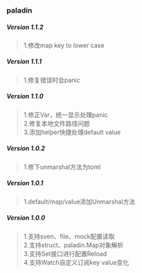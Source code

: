 ### paladin

##### Version 1.1.2
> 1.修改map key to lower case

##### Version 1.1.1
> 1.修复错误时会panic

##### Version 1.1.0
> 1.修正Var，统一显示处理panic  
> 2.修复本地文件路径问题  
> 3.添加helper快捷处理default value  

##### Version 1.0.2
> 1.修下unmarshal方法为toml

##### Version 1.0.1
> 1.default/map/value添加Unmarshal方法  

##### Version 1.0.0
> 1.支持sven、file、mock配置读取  
> 2.支持struct、paladin.Map对象解析  
> 3.支持Set接口进行配置Reload  
> 4.支持Watch自定义订阅key value变化   
